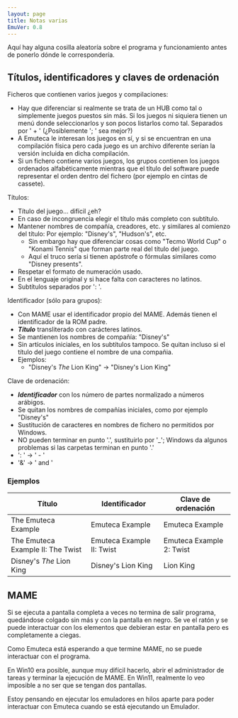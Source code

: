 ```yaml
---
layout: page
title: Notas varias
EmuVer: 0.8
---
```


Aquí hay alguna cosilla aleatoría sobre el programa y funcionamiento antes de ponerlo dónde le correspondería.

## Títulos, identificadores y claves de ordenación ##

Ficheros que contienen varios juegos y compilaciones:
  * Hay que diferenciar si realmente se trata de un HUB como tal o simplemente juegos puestos sin más. Si los juegos ni siquiera tienen un menú donde seleccionarlos y son pocos listarlos como tal. Separados por ' + ' (¿Posiblemente '; ' sea mejor?)
  * A Emuteca le interesan los juegos en sí, y si se encuentran en una compilación física pero cada juego es un archivo diferente serían la versión incluida en dicha compilación.
  * Si un fichero contiene varios juegos, los grupos contienen los juegos ordenados alfabéticamente mientras que el título del software puede representar el orden dentro del fichero (por ejemplo en cintas de cassete).
  
Títulos:
  * Título del juego... difícil ¿eh?
  * En caso de incongruencia elegir el título más completo con subtítulo.
  * Mantener nombres de compañía, creadores, etc. y similares al comienzo del título: Por ejemplo: "Disney's", "Hudson's", etc.
    * Sin embargo hay que diferenciar cosas como "Tecmo World Cup" o "Konami Tennis" que forman parte real del título del juego.
    * Aquí el truco sería si tienen apóstrofe o fórmulas similares como "Disney presents".
  * Respetar el formato de numeración usado.
  * En el lenguaje original y si hace falta con caracteres no latinos.
  * Subtítulos separados por ': '.
  
Identificador (sólo para grupos):
  * Con MAME usar el identificador propio del MAME. Además tienen el identificador de la ROM padre.
  * ***Título*** transliterado con carácteres latinos.
  * Se mantienen los nombres de compañía: "Disney's"
  * Sin artículos iniciales, en los subtítulos tampoco. Se quitan incluso si el título del juego contiene el nombre de una compañia.
  * Ejemplos:
    * "Disney's _The_ Lion King" → "Disney's Lion King"
  
Clave de ordenación:
  * ***Identificador*** con los número de partes normalizado a números arábigos.
  * Se quitan los nombres de compañías iniciales, como por ejemplo "Disney's"
  * Sustitución de caracteres en nombres de fichero no permitidos por Windows.
  * NO pueden terminar en punto '.', sustituirlo por '_'; Windows da algunos problemas si las carpetas terminan en punto '.'
  * ': ' → ' - '
  * '&' → ' and '
  
### Ejemplos ###
| Título | Identificador | Clave de ordenación |
| -- | -- | -- |
| The Emuteca Example | Emuteca Example | Emuteca Example |
| The Emuteca Example II: The Twist | Emuteca Example II: Twist | Emuteca Example 2: Twist |
| Disney's _The_ Lion King | Disney's Lion King | Lion King |

  
## MAME ##

Si se ejecuta a pantalla completa a veces no termina de salir programa, quedándose colgado sin más y con la pantalla en negro. Se ve el ratón y se puede interactuar con los elementos que debieran estar en pantalla pero es completamente a ciegas.

Como Emuteca está esperando a que termine MAME, no se puede interactuar con el programa.

En Win10 era posible, aunque muy difícil hacerlo, abrir el administrador de tareas y terminar la ejecución de MAME. En Win11, realmente lo veo imposible a no ser que se tengan dos pantallas.

Estoy pensando en ejecutar los emuladores en hilos aparte para poder interactuar con Emuteca cuando se está ejecutando un Emulador.